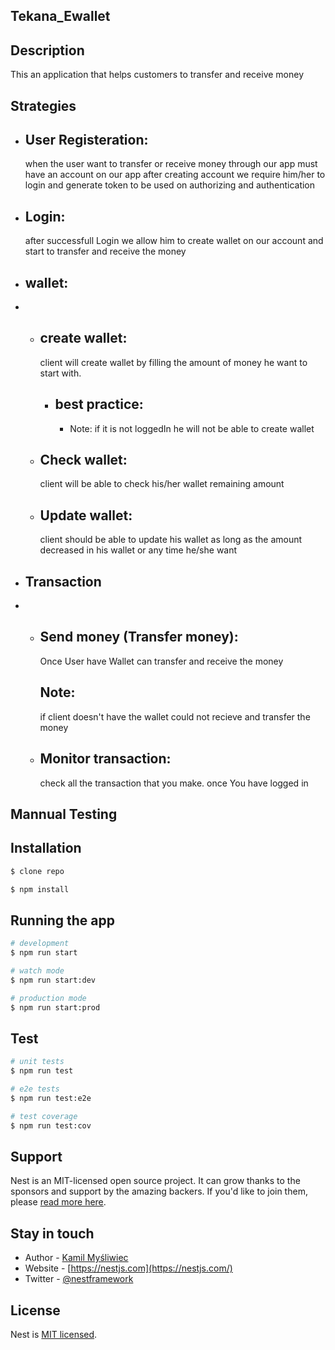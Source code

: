 
## Tekana_Ewallet

## Description
This an application that helps customers to transfer and receive  money

## Strategies

- ## User Registeration:
  when the user want to transfer or receive money through  our app must have an account on our app
  after creating account we require him/her to login and generate  token to be used on authorizing
  and authentication

- ## Login:
  after successfull Login we allow him to create wallet on our account and start to transfer and
  receive the money


- ## wallet:
- 
   - ## create wallet:
     client will create wallet by filling the amount of money he want to start with.

       - ## best practice:
         - Note: if it is not loggedIn he will not be able to create wallet

   - ## Check wallet:
     client will be able to  check  his/her wallet remaining amount

   - ## Update wallet:
     client should be able to update his wallet as long as the amount decreased in his wallet or
     any time he/she want

     
- ## Transaction
- 
  - ## Send money (Transfer money):
    Once User have Wallet can  transfer and receive the money
     ## Note:
       if client doesn't  have the wallet could not recieve and transfer the money

  - ## Monitor transaction:
     check all the transaction that you make. once You have logged in

 ## Mannual Testing
## Installation
```bash
$ clone repo
```

```bash
$ npm install
```

## Running the app

```bash
# development
$ npm run start

# watch mode
$ npm run start:dev

# production mode
$ npm run start:prod
```

## Test

```bash
# unit tests
$ npm run test

# e2e tests
$ npm run test:e2e

# test coverage
$ npm run test:cov
```

## Support

Nest is an MIT-licensed open source project. It can grow thanks to the sponsors and support by the amazing backers. If you'd like to join them, please [read more here](https://docs.nestjs.com/support).

## Stay in touch

- Author - [Kamil Myśliwiec](https://kamilmysliwiec.com)
- Website - [https://nestjs.com](https://nestjs.com/)
- Twitter - [@nestframework](https://twitter.com/nestframework)

## License

Nest is [MIT licensed](LICENSE).
